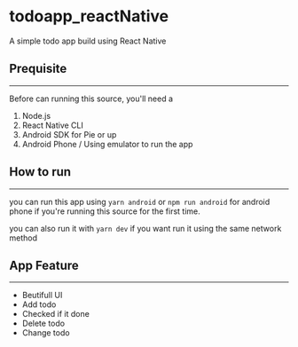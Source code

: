 # todoapp_reactNative
A simple todo app build using React Native

## Prequisite
____

Before can running this source, you'll need a 
1. Node.js
1. React Native CLI
1. Android SDK for Pie or up
1. Android Phone / Using emulator to run the app

## How to run
___

you can run this app using `yarn android` or `npm run android` for android phone
if you're running this source for the first time.

you can also run it with `yarn dev` if you want run it using the same network method

## App Feature
___

- Beutifull UI
- Add todo
- Checked if it done
- Delete todo
- Change todo
